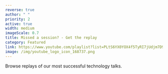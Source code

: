 ```yaml
---
reverse: true
author: " "
priority: 2
active: true
width: medium
imageScale: 0.7
title: Missed a session? - Get the replay
category: Featured
link: https://www.youtube.com/playlist?list=PLtS6YX0YOX4f5TyRI7jUdjm7D9H4laNlF
image: /img/youtube_logo_icon_168737.png
---
```

Browse replays of our most successful technology talks.